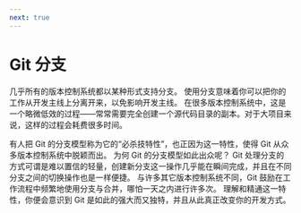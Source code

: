 ```yaml
---
next: true
---
```


# Git 分支
<p>
几乎所有的版本控制系统都以某种形式支持分支。
使用分支意味着你可以把你的工作从开发主线上分离开来，以免影响开发主线。
在很多版本控制系统中，这是一个略微低效的过程——常常需要完全创建一个源代码目录的副本。对于大项目来说，这样的过程会耗费很多时间。</p>
<p>有人把 Git 的分支模型称为它的“必杀技特性”，也正因为这一特性，使得 Git 从众多版本控制系统中脱颖而出。
为何 Git 的分支模型如此出众呢？
Git 处理分支的方式可谓是难以置信的轻量，创建新分支这一操作几乎能在瞬间完成，并且在不同分支之间的切换操作也是一样便捷。
与许多其它版本控制系统不同，Git 鼓励在工作流程中频繁地使用分支与合并，哪怕一天之内进行许多次。
理解和精通这一特性，你便会意识到 Git 是如此的强大而又独特，并且从此真正改变你的开发方式。</p>